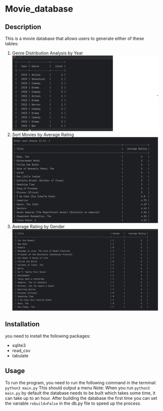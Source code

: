 # Movie_database

## Description 
This is a movie database that allows users to generate either of these tables: 
1. Genre Distribution Analysis by Year
![Genre Distribution Analysis by Year](images/gender.png)
2. Sort Movies by Average Rating
![Sort Movies by Average Rating](images/average_rating.png)
3. Average Rating by Gender
![Average Rating by Gender](images/rating_by_gender.png)

## Installation
you need to install the following packages:
* sqlite3
* read_csv
* tabulate

## Usage
To run the program, you need to run the following command in the terminal:
    ```python3 main.py```
This should output a menu
Note: 
When you run ```python3 main.py``` by default the database needs to be built which takes some time, it can take up to an hour. 
After building the database the first time you can set the variable ```rebuild=False``` in the db.py file to speed up the process.


